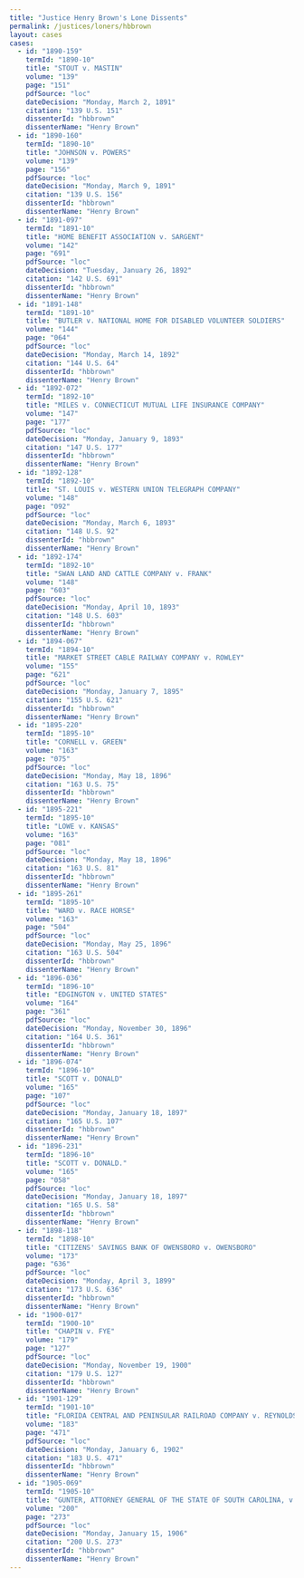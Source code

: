 ```yaml
---
title: "Justice Henry Brown's Lone Dissents"
permalink: /justices/loners/hbbrown
layout: cases
cases:
  - id: "1890-159"
    termId: "1890-10"
    title: "STOUT v. MASTIN"
    volume: "139"
    page: "151"
    pdfSource: "loc"
    dateDecision: "Monday, March 2, 1891"
    citation: "139 U.S. 151"
    dissenterId: "hbbrown"
    dissenterName: "Henry Brown"
  - id: "1890-160"
    termId: "1890-10"
    title: "JOHNSON v. POWERS"
    volume: "139"
    page: "156"
    pdfSource: "loc"
    dateDecision: "Monday, March 9, 1891"
    citation: "139 U.S. 156"
    dissenterId: "hbbrown"
    dissenterName: "Henry Brown"
  - id: "1891-097"
    termId: "1891-10"
    title: "HOME BENEFIT ASSOCIATION v. SARGENT"
    volume: "142"
    page: "691"
    pdfSource: "loc"
    dateDecision: "Tuesday, January 26, 1892"
    citation: "142 U.S. 691"
    dissenterId: "hbbrown"
    dissenterName: "Henry Brown"
  - id: "1891-148"
    termId: "1891-10"
    title: "BUTLER v. NATIONAL HOME FOR DISABLED VOLUNTEER SOLDIERS"
    volume: "144"
    page: "064"
    pdfSource: "loc"
    dateDecision: "Monday, March 14, 1892"
    citation: "144 U.S. 64"
    dissenterId: "hbbrown"
    dissenterName: "Henry Brown"
  - id: "1892-072"
    termId: "1892-10"
    title: "MILES v. CONNECTICUT MUTUAL LIFE INSURANCE COMPANY"
    volume: "147"
    page: "177"
    pdfSource: "loc"
    dateDecision: "Monday, January 9, 1893"
    citation: "147 U.S. 177"
    dissenterId: "hbbrown"
    dissenterName: "Henry Brown"
  - id: "1892-128"
    termId: "1892-10"
    title: "ST. LOUIS v. WESTERN UNION TELEGRAPH COMPANY"
    volume: "148"
    page: "092"
    pdfSource: "loc"
    dateDecision: "Monday, March 6, 1893"
    citation: "148 U.S. 92"
    dissenterId: "hbbrown"
    dissenterName: "Henry Brown"
  - id: "1892-174"
    termId: "1892-10"
    title: "SWAN LAND AND CATTLE COMPANY v. FRANK"
    volume: "148"
    page: "603"
    pdfSource: "loc"
    dateDecision: "Monday, April 10, 1893"
    citation: "148 U.S. 603"
    dissenterId: "hbbrown"
    dissenterName: "Henry Brown"
  - id: "1894-067"
    termId: "1894-10"
    title: "MARKET STREET CABLE RAILWAY COMPANY v. ROWLEY"
    volume: "155"
    page: "621"
    pdfSource: "loc"
    dateDecision: "Monday, January 7, 1895"
    citation: "155 U.S. 621"
    dissenterId: "hbbrown"
    dissenterName: "Henry Brown"
  - id: "1895-220"
    termId: "1895-10"
    title: "CORNELL v. GREEN"
    volume: "163"
    page: "075"
    pdfSource: "loc"
    dateDecision: "Monday, May 18, 1896"
    citation: "163 U.S. 75"
    dissenterId: "hbbrown"
    dissenterName: "Henry Brown"
  - id: "1895-221"
    termId: "1895-10"
    title: "LOWE v. KANSAS"
    volume: "163"
    page: "081"
    pdfSource: "loc"
    dateDecision: "Monday, May 18, 1896"
    citation: "163 U.S. 81"
    dissenterId: "hbbrown"
    dissenterName: "Henry Brown"
  - id: "1895-261"
    termId: "1895-10"
    title: "WARD v. RACE HORSE"
    volume: "163"
    page: "504"
    pdfSource: "loc"
    dateDecision: "Monday, May 25, 1896"
    citation: "163 U.S. 504"
    dissenterId: "hbbrown"
    dissenterName: "Henry Brown"
  - id: "1896-036"
    termId: "1896-10"
    title: "EDGINGTON v. UNITED STATES"
    volume: "164"
    page: "361"
    pdfSource: "loc"
    dateDecision: "Monday, November 30, 1896"
    citation: "164 U.S. 361"
    dissenterId: "hbbrown"
    dissenterName: "Henry Brown"
  - id: "1896-074"
    termId: "1896-10"
    title: "SCOTT v. DONALD"
    volume: "165"
    page: "107"
    pdfSource: "loc"
    dateDecision: "Monday, January 18, 1897"
    citation: "165 U.S. 107"
    dissenterId: "hbbrown"
    dissenterName: "Henry Brown"
  - id: "1896-231"
    termId: "1896-10"
    title: "SCOTT v. DONALD."
    volume: "165"
    page: "058"
    pdfSource: "loc"
    dateDecision: "Monday, January 18, 1897"
    citation: "165 U.S. 58"
    dissenterId: "hbbrown"
    dissenterName: "Henry Brown"
  - id: "1898-118"
    termId: "1898-10"
    title: "CITIZENS' SAVINGS BANK OF OWENSBORO v. OWENSBORO"
    volume: "173"
    page: "636"
    pdfSource: "loc"
    dateDecision: "Monday, April 3, 1899"
    citation: "173 U.S. 636"
    dissenterId: "hbbrown"
    dissenterName: "Henry Brown"
  - id: "1900-017"
    termId: "1900-10"
    title: "CHAPIN v. FYE"
    volume: "179"
    page: "127"
    pdfSource: "loc"
    dateDecision: "Monday, November 19, 1900"
    citation: "179 U.S. 127"
    dissenterId: "hbbrown"
    dissenterName: "Henry Brown"
  - id: "1901-129"
    termId: "1901-10"
    title: "FLORIDA CENTRAL AND PENINSULAR RAILROAD COMPANY v. REYNOLDS"
    volume: "183"
    page: "471"
    pdfSource: "loc"
    dateDecision: "Monday, January 6, 1902"
    citation: "183 U.S. 471"
    dissenterId: "hbbrown"
    dissenterName: "Henry Brown"
  - id: "1905-069"
    termId: "1905-10"
    title: "GUNTER, ATTORNEY GENERAL OF THE STATE OF SOUTH CAROLINA, v. ATLANTIC COAST LINE RAILROAD COMPANY"
    volume: "200"
    page: "273"
    pdfSource: "loc"
    dateDecision: "Monday, January 15, 1906"
    citation: "200 U.S. 273"
    dissenterId: "hbbrown"
    dissenterName: "Henry Brown"
---
```


